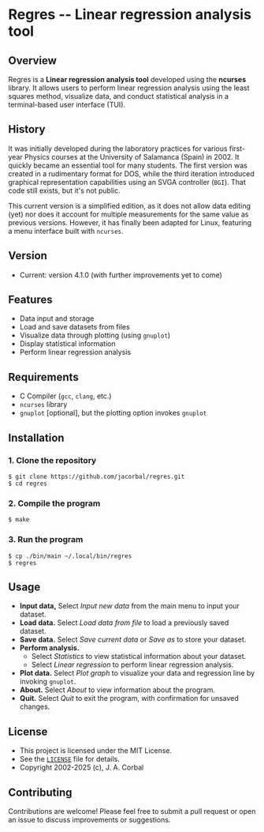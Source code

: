 Regres -- Linear regression analysis tool
=========================================

## Overview

Regres is a **Linear regression analysis tool** developed using the
**ncurses** library.  It allows users to perform linear regression
analysis using the least squares method, visualize data, and conduct
statistical analysis in a terminal-based user interface (TUI).

## History

It was initially developed during the laboratory practices for various
first-year Physics courses at the University of Salamanca (Spain) in
2002.  It quickly became an essential tool for many students.  The first
version was created in a rudimentary format for DOS, while the third
iteration introduced graphical representation capabilities using an SVGA
controller (`BGI`).  That code still exists, but it's not public.

This current version is a simplified edition, as it does not allow data
editing (yet) nor does it account for multiple measurements for the same
value as previous versions.  However, it has finally been adapted for
Linux, featuring a menu interface built with `ncurses`.

## Version

  - Current: version 4.1.0 (with further improvements yet to come)

## Features

  - Data input and storage
  - Load and save datasets from files
  - Visualize data through plotting (using `gnuplot`)
  - Display statistical information
  - Perform linear regression analysis

## Requirements

  - C Compiler (`gcc`, `clang`, etc.)
  - `ncurses` library
  - `gnuplot` [optional], but the plotting option invokes `gnuplot`

## Installation

### 1. Clone the repository

    $ git clone https://github.com/jacorbal/regres.git
    $ cd regres

### 2. Compile the program

    $ make

### 3. Run the program

    $ cp ./bin/main ~/.local/bin/regres
    $ regres

## Usage

  - **Input data,**  Select *Input new data* from the main menu to input
    your dataset.
  - **Load data.**  Select *Load data from file* to load a previously
    saved dataset.
  - **Save data.**  Select *Save current data* or *Save as* to store
    your dataset.
  - **Perform analysis.**
    - Select *Statistics* to view statistical information about your
      dataset.
    - Select *Linear regression* to perform linear regression analysis.
  - **Plot data.**  Select *Plot graph* to visualize your data and
    regression line by invoking `gnuplot`.
  - **About.**  Select *About* to view information about the program.
  - **Quit.**  Select *Quit* to exit the program, with confirmation for
    unsaved changes.

## License

  - This project is licensed under the MIT License.
  - See the [`LICENSE`](LICENSE) file for details.
  - Copyright 2002-2025 (c), J. A. Corbal

## Contributing

Contributions are welcome!  Please feel free to submit a pull request or
open an issue to discuss improvements or suggestions.
